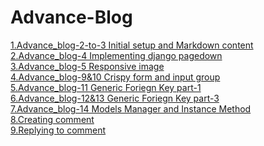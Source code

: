 # Advance-Blog

<a href="https://github.com/sanjaygd/Advance_blog-2-to-3">1.Advance_blog-2-to-3 Initial setup and Markdown content</a><br>
<a href="https://github.com/sanjaygd/-Advance_blog-4">2.Advance_blog-4 Implementing django pagedown</a><br>
<a href="https://github.com/sanjaygd/Advance_blog-5">3.Advance_blog-5 Responsive image</a><br>
<a href="https://github.com/sanjaygd/Advance_blog-9-10-Crispy-form-django-input-group">4.Advance_blog-9&10 Crispy form and input group</a><br>
<a href="https://github.com/sanjaygd/Advance_blog-11">5.Advance_blog-11 Generic Foriegn Key part-1</a><br>
<a href="https://github.com/sanjaygd/5.Advance_blog-13">6.Advance_blog-12&13 Generic Foriegn Key part-3</a><br>
<a href="https://github.com/sanjaygd/Advance_blog-14">7.Advance_blog-14 Models Manager and Instance Method</a><br>
<a href="https://github.com/sanjaygd/Advance_blog-15">8.Creating comment</a><br>
<a href="https://github.com/sanjaygd/Advance_blog-16">9.Replying to comment</a><br>











